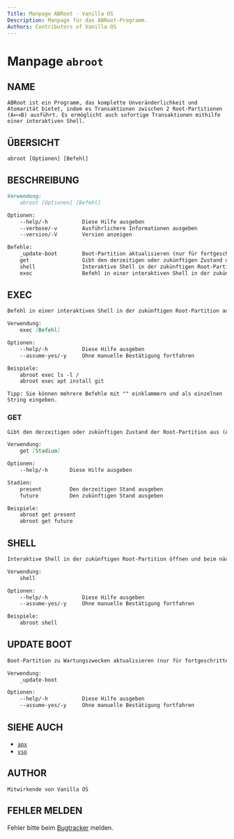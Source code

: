 ```yaml
---
Title: Manpage ABRoot - Vanilla OS
Description: Manpage für das ABRoot-Programm.
Authors: Contributors of Vanilla OS
---
```


# Manpage `abroot`

## NAME

```text
ABRoot ist ein Programm, das komplette Unveränderlichkeit und Atomarität bietet, indem es Transaktionen zwischen 2 Root-Partitionen (A⟺B) ausführt. Es ermöglicht auch sofortige Transaktionen mithilfe einer interaktiven Shell.
```

## ÜBERSICHT

```text
abroot [Optionen] [Befehl]
```

## BESCHREIBUNG

```markdown
Verwendung:
    abroot [Optionen] [Befehl]

Optionen:
    --help/-h           Diese Hilfe ausgeben
    --verbose/-v        Ausführlichere Informationen ausgeben
    --version/-V        Version anzeigen

Befehle:
    _update-boot        Boot-Partition aktualisieren (nur für fortgeschrittene Nutzer)
    get                 Gibt den derzeitigen oder zukünftigen Zustand der Root-Partition aus
    shell               Interaktive Shell in der zukünftigen Root-Partition öffnen und beim nächsten Neustart die Root-Partition wechseln
    exec                Befehl in einer interaktiven Shell in der zukünftigen Root-Partition ausführen und beim nächsten Neustart die Root-Partition wechseln
```

## EXEC

```markdown
Befehl in einer interaktiven Shell in der zukünftigen Root-Partition ausführen und beim nächsten Neustart die Root-Partition wechseln.

Verwendung:
    exec [Befehl]

Optionen:
    --help/-h           Diese Hilfe ausgeben
    --assume-yes/-y     Ohne manuelle Bestätigung fortfahren

Beispiele:
    abroot exec ls -l /
    abroot exec apt install git 
```

```text
Tipp: Sie können mehrere Befehle mit "" einklammern und als einzelnen String eingeben.
```

### GET

```markdown
Gibt den derzeitigen oder zukünftigen Zustand der Root-Partition aus (A oder B).

Verwendung:
    get [Stadium]

Optionen:
    --help/-h       Diese Hilfe ausgeben

Stadien:
    present         Den derzeitigen Stand ausgeben
    future          Den zukünftigen Stand ausgeben

Beispiele:
    abroot get present
    abroot get future
```

## SHELL

```markdown
Interaktive Shell in der zukünftigen Root-Partition öffnen und beim nächsten Neustart die Root-Partition wechseln.

Verwendung:
    shell

Optionen:
    --help/-h           Diese Hilfe ausgeben
    --assume-yes/-y     Ohne manuelle Bestätigung fortfahren

Beispiele:
    abroot shell
```

## UPDATE BOOT

```markdown
Boot-Partition zu Wartungszwecken aktualisieren (nur für fortgeschrittene Nutzer).

Verwendung:
    _update-boot

Optionen:
    --help/-h           Diese Hilfe ausgeben
    --assume-yes/-y     Ohne manuelle Bestätigung fortfahren
```

## SIEHE AUCH

- [`apx`](apx)
- [`vso`](vso)

## AUTHOR

```text
Mitwirkende von Vanilla OS
```

## FEHLER MELDEN

Fehler bitte beim [Bugtracker](https://github.com/Vanilla-OS/ABRoot/issues) melden.
